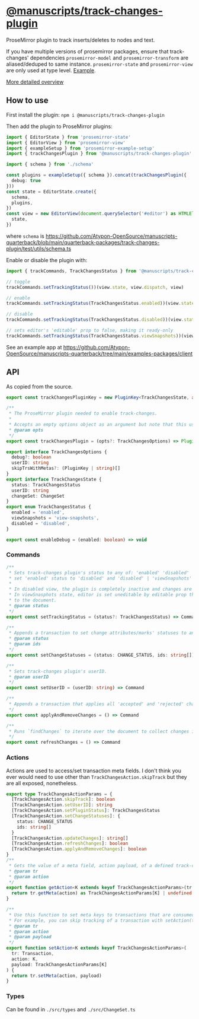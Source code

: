 # [@manuscripts/track-changes-plugin](https://github.com/Atypon-OpenSource/manuscripts-quarterback/tree/main/quarterback-packages/track-changes-plugin)

ProseMirror plugin to track inserts/deletes to nodes and text.

If you have multiple versions of prosemirror packages, ensure that track-changes' dependencies `prosemirror-model` and `prosemirror-transform` are aliased/deduped to same instance. `prosemirror-state` and `prosemirror-view` are only used at type level. [Example](https://github.com/Atypon-OpenSource/manuscripts-quarterback/blob/main/examples-packages/client/vite.config.js).

[More detailed overview](https://github.com/Atypon-OpenSource/manuscripts-quarterback/blob/main/quarterback-packages/track-changes-plugin/OVERVIEW.md)

## How to use

First install the plugin: `npm i @manuscripts/track-changes-plugin`

Then add the plugin to ProseMirror plugins:

```ts
import { EditorState } from 'prosemirror-state'
import { EditorView } from 'prosemirror-view'
import { exampleSetup } from 'prosemirror-example-setup'
import { trackChangesPlugin } from '@manuscripts/track-changes-plugin'

import { schema } from './schema'

const plugins = exampleSetup({ schema }).concat(trackChangesPlugin({
  debug: true
}))
const state = EditorState.create({
  schema,
  plugins,
})
const view = new EditorView(document.querySelector('#editor') as HTMLElement, {
  state,
})
```

where `schema` is https://github.com/Atypon-OpenSource/manuscripts-quarterback/blob/main/quarterback-packages/track-changes-plugin/test/utils/schema.ts

Enable or disable the plugin with:

```ts
import { trackCommands, TrackChangesStatus } from '@manuscripts/track-changes-plugin'

// toggle
trackCommands.setTrackingStatus())(view.state, view.dispatch, view)

// enable
trackCommands.setTrackingStatus(TrackChangesStatus.enabled))(view.state, view.dispatch, view)

// disable
trackCommands.setTrackingStatus(TrackChangesStatus.disabled))(view.state, view.dispatch, view)

// sets editor's 'editable' prop to false, making it ready-only
trackCommands.setTrackingStatus(TrackChangesStatus.viewSnapshots))(view.state, view.dispatch, view)
```

See an example app at https://github.com/Atypon-OpenSource/manuscripts-quarterback/tree/main/examples-packages/client

## API

As copied from the source.

```ts
export const trackChangesPluginKey = new PluginKey<TrackChangesState, any>('track-changes')

/**
 * The ProseMirror plugin needed to enable track-changes.
 *
 * Accepts an empty options object as an argument but note that this uses 'anonymous:Anonymous' as the default userID.
 * @param opts
 */
export const trackChangesPlugin = (opts?: TrackChangesOptions) => Plugin<TrackChangesState, any>

export interface TrackChangesOptions {
  debug?: boolean
  userID: string
  skipTrsWithMetas?: (PluginKey | string)[]
}
export interface TrackChangesState {
  status: TrackChangesStatus
  userID: string
  changeSet: ChangeSet
}
export enum TrackChangesStatus {
  enabled = 'enabled',
  viewSnapshots = 'view-snapshots',
  disabled = 'disabled',
}

export const enableDebug = (enabled: boolean) => void
```

### Commands

```ts
/**
 * Sets track-changes plugin's status to any of: 'enabled' 'disabled' 'viewSnapshots'. Passing undefined will
 * set 'enabled' status to 'disabled' and 'disabled' | 'viewSnapshots' status to 'enabled'.
 *
 * In disabled view, the plugin is completely inactive and changes are not updated anymore.
 * In viewSnasphots state, editor is set uneditable by editable prop that allows only selection changes
 * to the document.
 * @param status
 */
export const setTrackingStatus = (status?: TrackChangesStatus) => Command

/**
 * Appends a transaction to set change attributes/marks' statuses to any of: 'pending' 'accepted' 'rejected'.
 * @param status
 * @param ids
 */
export const setChangeStatuses = (status: CHANGE_STATUS, ids: string[]) => Command

/**
 * Sets track-changes plugin's userID.
 * @param userID
 */
export const setUserID = (userID: string) => Command

/**
 * Appends a transaction that applies all 'accepted' and 'rejected' changes to the document.
 */
export const applyAndRemoveChanges = () => Command

/**
 * Runs `findChanges` to iterate over the document to collect changes into a new ChangeSet.
 */
export const refreshChanges = () => Command
```

### Actions

Actions are used to access/set transaction meta fields. I don't think you ever would need to use other than `TrackChangesAction.skipTrack` but they are all exposed, nonetheless.

```ts
export type TrackChangesActionParams = {
  [TrackChangesAction.skipTrack]: boolean
  [TrackChangesAction.setUserID]: string
  [TrackChangesAction.setPluginStatus]: TrackChangesStatus
  [TrackChangesAction.setChangeStatuses]: {
    status: CHANGE_STATUS
    ids: string[]
  }
  [TrackChangesAction.updateChanges]: string[]
  [TrackChangesAction.refreshChanges]: boolean
  [TrackChangesAction.applyAndRemoveChanges]: boolean
}
/**
 * Gets the value of a meta field, action payload, of a defined track-changes action.
 * @param tr
 * @param action
 */
export function getAction<K extends keyof TrackChangesActionParams>(tr: Transaction, action: K) {
  return tr.getMeta(action) as TrackChangesActionParams[K] | undefined
}

/**
 * Use this function to set meta keys to transactions that are consumed by the track-changes-plugin.
 * For example, you can skip tracking of a transaction with setAction(tr, TrackChangesAction.skipTrack, true)
 * @param tr
 * @param action
 * @param payload
 */
export function setAction<K extends keyof TrackChangesActionParams>(
  tr: Transaction,
  action: K,
  payload: TrackChangesActionParams[K]
) {
  return tr.setMeta(action, payload)
}
```

### Types

Can be found in `./src/types` and `./src/ChangeSet.ts`

